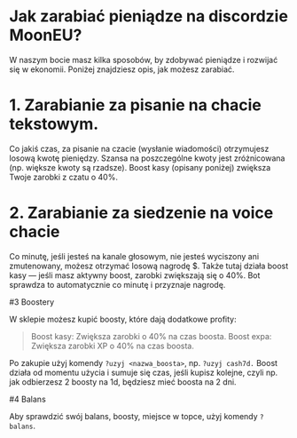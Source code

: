 #  Jak zarabiać pieniądze na discordzie MoonEU?

W naszym bocie masz kilka sposobów, by zdobywać pieniądze i rozwijać się w ekonomii. Poniżej znajdziesz opis, jak możesz zarabiać.



# 1. Zarabianie za pisanie na chacie tekstowym.


Co jakiś czas, za pisanie na czacie (wysłanie wiadomości) otrzymujesz losową kwotę pieniędzy.
Szansa na poszczególne kwoty jest zróżnicowana (np. większe kwoty są rzadsze).
Boost kasy (opisany poniżej) zwiększa Twoje zarobki z czatu o 40%.



# 2. Zarabianie za siedzenie na voice chacie

Co minutę, jeśli jesteś na kanale głosowym, nie jesteś wyciszony ani zmutenowany, możesz otrzymać losową nagrodę $.
Także tutaj działa boost kasy — jeśli masz aktywny boost, zarobki zwiększają się o 40%.
Bot sprawdza to automatycznie co minutę i przyznaje nagrodę.


#3  Boostery 

W sklepie możesz kupić boosty, które dają dodatkowe profity: 
> Boost kasy: Zwiększa zarobki o 40% na czas boosta.
> Boost expa: Zwiększa zarobki XP o 40%  na czas boosta.


Po zakupie użyj komendy `?uzyj <nazwa_boosta>`, np. `?uzyj cash7d.`
Boost działa od momentu użycia i sumuje się czas, jeśli kupisz kolejne, czyli np. jak odbierzesz 2 boosty na 1d, będziesz mieć boosta na 2 dni.

#4 Balans


Aby sprawdzić swój balans, boosty, miejsce w topce, użyj komendy `?balans`.
